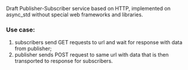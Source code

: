 Draft Publisher-Subscriber service based on HTTP, implemented on async_std without special web frameworks and libraries.

### Use case:

1) subscribers send GET requests to url and wait for response with data from publisher;
2) publisher sends POST request to same url with data that is then transported to response for subscribers.
